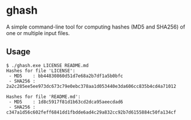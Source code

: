# ghash

A simple command-line tool for computing hashes (MD5 and SHA256) of one or multiple input files.

## Usage

    $ ./ghash.exe LICENSE README.md
    Hashes for file 'LICENSE':
     - MD5    : bb44830860d51d7e68a2b7df1a5b0bfc
     - SHA256 : 2a2c285ee5ee973dc673c79e0ebc378aa1d053440e3da606cc835b4cd4a71012

    Hashes for file 'README.md':
     - MD5    : 1d8c5917f81d1b63cd2dca95aeecdad6
     - SHA256 : c347a1d56c602feff6841dd1fbdde6ad4c29a832cc92b7d6155884c50fa134cf


